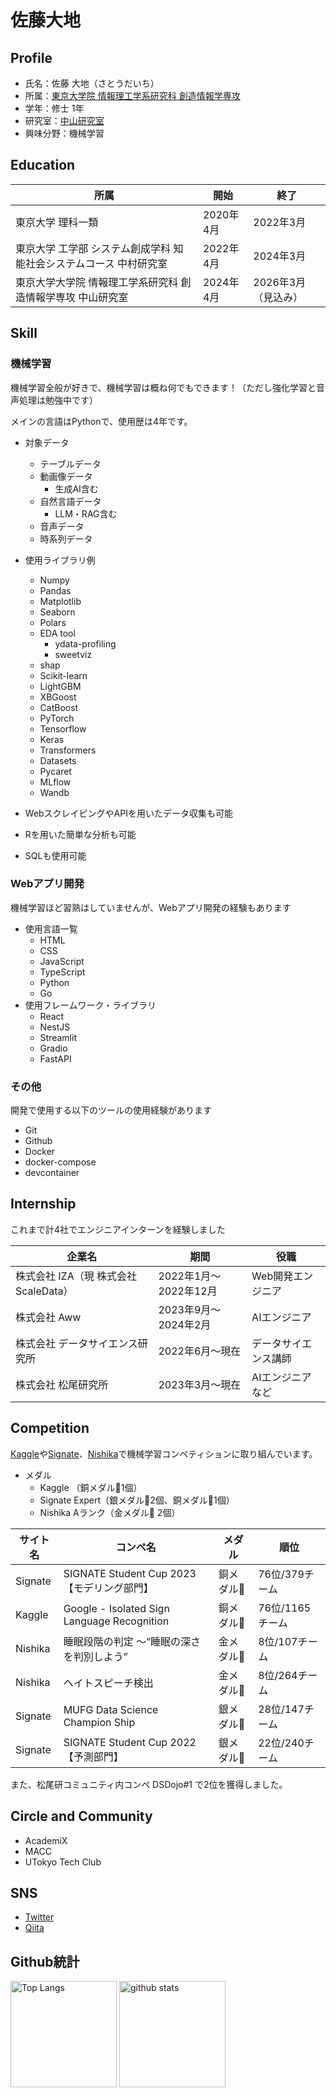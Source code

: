 # 佐藤大地

## Profile

- 氏名：佐藤 大地（さとうだいち）
- 所属：[東京大学院 情報理工学系研究科 創造情報学専攻](https://www.i.u-tokyo.ac.jp/edu/course/ci/)
- 学年：修士 1年
- 研究室：[中山研究室](https://www.nlab.ci.i.u-tokyo.ac.jp/)
- 興味分野：機械学習

## Education

|所属|開始|終了|
|---|-----|---|
|東京大学 理科一類|2020年4月|2022年3月|
|東京大学 工学部 システム創成学科 知能社会システムコース	中村研究室|2022年4月|2024年3月|
|東京大学大学院 情報理工学系研究科 創造情報学専攻	中山研究室|2024年4月|2026年3月（見込み）|

## Skill

### 機械学習

機械学習全般が好きで、機械学習は概ね何でもできます！（ただし強化学習と音声処理は勉強中です）

メインの言語はPythonで、使用歴は4年です。

- 対象データ
  - テーブルデータ
  - 動画像データ
    - 生成AI含む
  - 自然言語データ
    - LLM・RAG含む
  - 音声データ
  - 時系列データ

- 使用ライブラリ例
  - Numpy
  - Pandas
  - Matplotlib
  - Seaborn
  - Polars
  - EDA tool
    - ydata-profiling
    - sweetviz
  - shap
  - Scikit-learn
  - LightGBM
  - XBGoost
  - CatBoost
  - PyTorch
  - Tensorflow
  - Keras
  - Transformers
  - Datasets
  - Pycaret
  - MLflow
  - Wandb

- WebスクレイピングやAPIを用いたデータ収集も可能
- Rを用いた簡単な分析も可能
- SQLも使用可能

### Webアプリ開発

機械学習ほど習熟はしていませんが、Webアプリ開発の経験もあります

- 使用言語一覧
  - HTML
  - CSS
  - JavaScript
  - TypeScript
  - Python
  - Go
- 使用フレームワーク・ライブラリ
  - React
  - NestJS
  - Streamlit
  - Gradio
  - FastAPI

### その他

開発で使用する以下のツールの使用経験があります

- Git
- Github
- Docker
- docker-compose
- devcontainer

## Internship

これまで計4社でエンジニアインターンを経験しました

|企業名|期間|役職|
|-----|---|----|
|株式会社 IZA（現 株式会社 ScaleData）|2022年1月〜2022年12月|Web開発エンジニア|
|株式会社 Aww|2023年9月〜2024年2月|AIエンジニア|
|株式会社 データサイエンス研究所|2022年6月〜現在|データサイエンス講師|
|株式会社 松尾研究所|2023年3月〜現在|AIエンジニアなど|

## Competition

[Kaggle](https://www.kaggle.com/)や[Signate](https://signate.jp/)、[Nishika](https://www.nishika.com/)で機械学習コンペティションに取り組んでいます。

- メダル
  - Kaggle （銅メダル🥉1個）
  - Signate Expert（銀メダル🥈2個、銅メダル🥉1個）
  - Nishika Aランク（金メダル🥇 2個）

|サイト名|コンペ名|メダル|順位|
|-------|------|-----|----|
|Signate|SIGNATE Student Cup 2023【モデリング部門】|銅メダル🥉|76位/379チーム|
|Kaggle|Google - Isolated Sign Language Recognition|銅メダル🥉|76位/1165チーム|
|Nishika|睡眠段階の判定 〜”睡眠の深さを判別しよう”|金メダル🥇|8位/107チーム|
|Nishika|ヘイトスピーチ検出|金メダル🥇|8位/264チーム|
|Signate|MUFG Data Science Champion Ship|銀メダル🥈|28位/147チーム|
|Signate|SIGNATE Student Cup 2022【予測部門】|銀メダル🥈|22位/240チーム|

また、松尾研コミュニティ内コンペ DSDojo#1 で2位を獲得しました。

## Circle and Community

- AcademiX
- MACC
- UTokyo Tech Club

## SNS

- [Twitter](https://twitter.com/d__sato_)
- [Qiita](https://qiita.com/d_sato_)

## Github統計

<div align="left"> 
  <img alt="Top Langs" height="170px" src="https://github-readme-stats.vercel.app/api?username=Sato-Daichi&theme=vue-dark&layout=compact" />
  <img alt="github stats" height="170px" src="https://github-readme-stats.vercel.app/api/top-langs/?username=Sato-Daichi&theme=vue-dark&layout=compact" />
</div>
